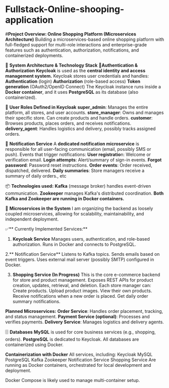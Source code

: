 # Fullstack-Online-shooping-application

#**Project Overview: Online Shopping Platform (Microservices Architecture)**
Building a microservices-based online shopping platform with full-fledged support for multi-role interactions and enterprise-grade features such as authentication, authorization, notifications, and containerized deployments.

🧱 **System Architecture & Technology Stack**
🔐**Authentication & Authorization**
**Keycloak** is used as the **central identity and access management system.**
Keycloak stores user credentials and handles:
**Authentication** (login)
**Authorization** (role-based access)
**Token generation** (OAuth2/OpenID Connect)
The Keycloak instance runs inside a **Docker container**, and it uses **PostgreSQL** as its database (also containerized).

👥 **User Roles Defined in Keycloak**
**super_admin**: Manages the entire platform, all stores, and user accounts.
**store_manager**: Owns and manages their specific store. Can create products and handle orders.
**customer**: Browses products, places orders, and receives notifications.
**delivery_agent**: Handles logistics and delivery, possibly tracks assigned orders.

📣 **Notification Service**
A **dedicated notification microservice** is responsible for all user-facing communication (email, possibly SMS or push).
Events that trigger notifications:
**User registratio**n: Welcome or verification email.
**Login attempts**: Alert/summary of sign-in events.
**Forgot password**: Password reset instructions.
**Order events**: Order received, dispatched, delivered.
**Daily summaries**: Store managers receive a summary of daily orders., etc

📦 **Technologies used:**
**Kafka** (message broker) handles event-driven communication.
**Zookeeper** manages Kafka's distributed coordination.
**Both Kafka and Zookeeper are running in Docker containers.**

🔧 **Microservices in the System**
I am organizing the backend as loosely coupled microservices, allowing for scalability, maintainability, and independent deployment.

✅** Currently Implemented Services:**
1. **Keycloak Service**
Manages users, authentication, and role-based authorization.
Runs in Docker and connects to PostgreSQL.

2.** Notification Service**
Listens to Kafka topics.
Sends emails based on event triggers.
Uses external mail server (possibly SMTP) configured in Docker.

3. **Shopping Service (In Progress)**
This is the core e-commerce backend for store and product management.
Exposes REST APIs for product creation, updates, retrieval, and deletion.
Each store manager can:
Create products.
Upload product images.
View their own products.
Receive notifications when a new order is placed.
Get daily order summary notifications.

**Planned Microservices:**
**Order Service**: Handles order placement, tracking, and status management.
**Payment Service (optional)**: Processes and verifies payments.
**Delivery Service**: Manages logistics and delivery agents.

🗄️ **Databases**
**MySQL** is used for core business services (e.g., shopping, orders).
**PostgreSQL** is dedicated to Keycloak.
All databases are containerized using Docker.

**Containerization with Docker**
All services, including:
Keycloak
MySQL
PostgreSQL
Kafka
Zookeeper
Notification Service
Shopping Service
Are running as Docker containers, orchestrated for local development and deployment.

Docker Compose is likely used to manage multi-container setup.


